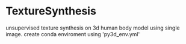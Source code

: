 # TextureSynthesis
unsupervised texture synthesis on 3d human body model using single image.
create conda enviroment using 'py3d_env.yml'
